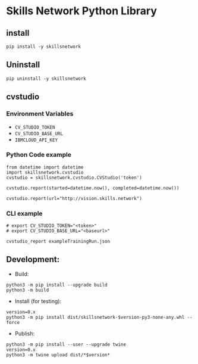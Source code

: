 # Skills Network Python Library

## install
```
pip install -y skillsnetwork
```

## Uninstall
```
pip uninstall -y skillsnetwork
```

## cvstudio

### Environment Variables
- `CV_STUDIO_TOKEN`
- `CV_STUDIO_BASE_URL`
- `IBMCLOUD_API_KEY`

### Python Code example
```
from datetime import datetime
import skillsnetwork.cvstudio
cvstudio = skillsnetwork.cvstudio.CVStudio('token')

cvstudio.report(started=datetime.now(), completed=datetime.now())

cvstudio.report(url="http://vision.skills.network")
```

### CLI example
```
# export CV_STUDIO_TOKEN="<token>"
# export CV_STUDIO_BASE_URL="<baseurl>"

cvstudio_report exampleTrainingRun.json
```

## Development:

- Build:
```
python3 -m pip install --upgrade build
python3 -m build
```

- Install (for testing):
```
version=0.x
python3 -m pip install dist/skillsnetwork-$version-py3-none-any.whl --force
```

- Publish:
```
python3 -m pip install --user --upgrade twine
version=0.x
python3 -m twine upload dist/*$version*
```